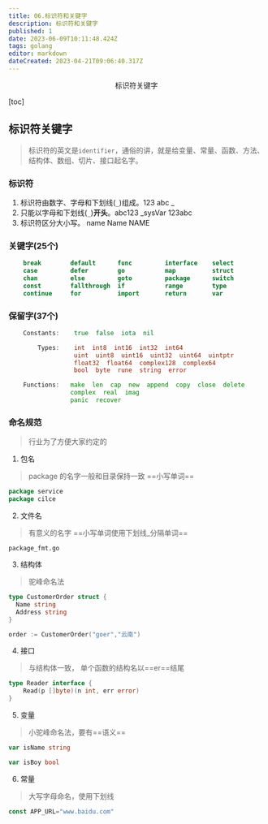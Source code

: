 ```yaml
---
title: 06.标识符和关键字
description: 标识符和关键字
published: 1
date: 2023-06-09T10:11:48.424Z
tags: golang
editor: markdown
dateCreated: 2023-04-21T09:06:40.317Z
---
```


<center>标识符关键字</center>





[toc]



## 标识符关键字

> 标识符的英文是`identifier`，通俗的讲，就是给变量、常量、函数、方法、结构体、数组、切片、接口起名字。



### 标识符

1. 标识符由数字、字母和下划线(`_`)组成。123 abc _
2. 只能以字母和下划线(`_`)**开头**。abc123 _sysVar 123abc
3. 标识符区分大小写。 name Name NAME





### 关键字(25个)

```go
    break        default      func         interface    select
    case         defer        go           map          struct
    chan         else         goto         package      switch
    const        fallthrough  if           range        type
    continue     for          import       return       var
```



### 保留字(37个)



```go
    Constants:    true  false  iota  nil

        Types:    int  int8  int16  int32  int64  
                  uint  uint8  uint16  uint32  uint64  uintptr
                  float32  float64  complex128  complex64
                  bool  byte  rune  string  error

    Functions:   make  len  cap  new  append  copy  close  delete
                 complex  real  imag
                 panic  recover
```



### 命名规范

> 行业为了方便大家约定的



1. 包名

> package 的名字一般和目录保持一致 ==小写单词==

```go
package service 
package cilce
```



2. 文件名

> 有意义的名字 ==小写单词使用下划线_分隔单词==

```shell
package_fmt.go
```



3. 结构体

> 驼峰命名法

```go
type CustomerOrder struct {
  Name string
  Address string
}

order := CustomerOrder("goer","云南")
```



4. 接口

> 与结构体一致， 单个函数的结构名以==er==结尾

```go
type Reader interface {
    Read(p []byte)(n int, err error)
}
```



5. 变量

> 小驼峰命名法，要有==语义==

```go
var isName string

var isBoy bool
```



6. 常量

> 大写字母命名，使用下划线

```go
const APP_URL="www.baidu.com"
```


